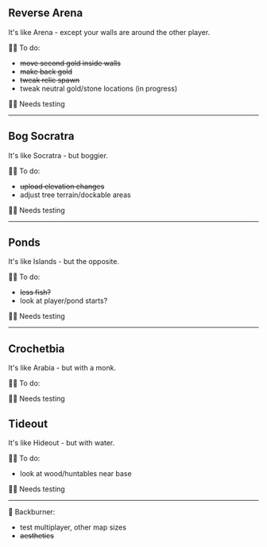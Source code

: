 ## Reverse Arena
It's like Arena - except your walls are around the other player.

👨‍🔧 To do: 
- ~~move second gold inside walls~~
- ~~make back gold~~
- ~~tweak relic spawn~~
- tweak neutral gold/stone locations (in progress)

👩‍🔬 Needs testing

---

## Bog Socratra
It's like Socratra - but boggier.

👨‍🔧 To do: 
- ~~upload elevation changes~~
- adjust tree terrain/dockable areas

👩‍🔬 Needs testing

----

## Ponds
It's like Islands - but the opposite. 

👨‍🔧 To do: 
- ~~less fish?~~
- look at player/pond starts? 

👩‍🔬 Needs testing

---

## Crochetbia
It's like Arabia - but with a monk. 

👨‍🔧 To do: 

👩‍🔬 Needs testing

## Tideout
It's like Hideout - but with water. 

👨‍🔧 To do: 
- look at wood/huntables near base

👩‍🔬 Needs testing

---

🤷 Backburner:

- test multiplayer, other map sizes
- ~~aesthetics~~
